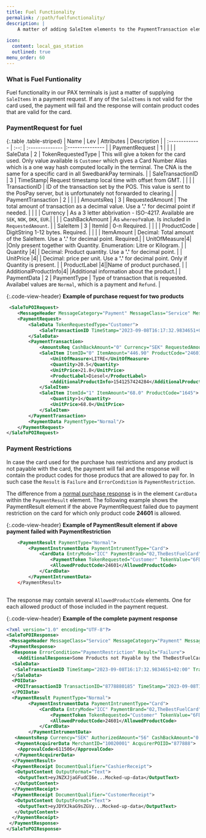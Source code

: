 ```yaml
---
title: Fuel Functionality
permalink: /:path/fuelfunctionality/
description: |
    A matter of adding SaleItem elements to the PaymentTransaction element in a PaymentRequest.
    
icon:
  content: local_gas_station
  outlined: true
menu_order: 60
---
```

### What is Fuel Funtionality

Fuel functionality in our PAX terminals is just a matter of supplying `SaleItems` in a payment request. If any of the `SaleItems` is not valid for the card used, the payment will fail and the response will contain product codes that are valid for the card.

### PaymentRequest for fuel

{:.table .table-striped}
| Name | Lev | Attributes | Description |
| :------------- | :--: | :-------------- |:--------------- |
| PaymentRequest | 1 | | |
| SaleData | 2 | TokenRequestedType | This will give a token for the card used. Only value available is `Customer` which gives a Card Number Alias which is a one way hash computed locally in the terminal. The CNA is the same for a specific card in all SwedbankPay terminals. |
| SaleTransactionID | 3 | TimeStamp| Request timestamp local time with offset from GMT. |
|   | | TransactionID | ID of the transaction set by the POS. This value is sent to the PosPay server, but is unfortunately not forwarded to clearing.|
| PaymentTransaction | 2 | | |
| AmountsReq | 3 | RequestedAmount | The total amount of transaction as a decimal value. Use a **'.'** for decimal point if needed. |
|   | | Currency | As a 3 letter abbrivation - ISO-4217. Available are `SEK`, `NOK`, `DKK`, `EUR`.|
|  | | CashBackAmount | As `whereof`value. Is included in `RequestedAmount`. |
| SaleItem | 3 | ItemId | 0-n Required. |
|  | | ProductCode | DigitString 1-12 bytes. Required. |
|  | | ItemAmount | Decimal: Total amount of the SaleItem. Use a **'.'** for decimal point. Required.|
| UnitOfMeasure|4| |Only present together with Quantity. Enumeration: Litre or Kilogram. |
| Quantity |4| | Decimal: Product quantity. Use a **'.'** for decimal point. |
| UnitPrice |4| | Decimal: price per unit. Use a **'.'** for decimal point. Only if Quantity is present. |
| ProductLabel |4||Name of product purchased. |
| AdditionalProductInfo|4| |Additional information about the product.|
| PaymentData | 2 | PaymentType | Type of transaction that is requested. Availabel values are `Normal`, which is a payment and `Refund`. |

{:.code-view-header}
**Example of purchase request for two products**

```xml
 <SaleToPOIRequest>
    <MessageHeader MessageCategory="Payment" MessageClass="Service" MessageType="Request" POIID="A-POIID" ProtocolVersion="3.1" SaleID="1" ServiceID="1524253497"/>
    <PaymentRequest>
        <SaleData TokenRequestedType="Customer">
            <SaleTransactionID TimeStamp="2023-09-08T16:17:32.9834651+02:00" TransactionID="1524253496"/>
        </SaleData>
        <PaymentTransaction>
            <AmountsReq CashBackAmount="0" Currency="SEK" RequestedAmount="514.90"/>
            <SaleItem ItemID="0" ItemAmount="446.90" ProductCode="24601">
                <UnitOfMeasure>LITRE</UnitOfMeasure>
                <Quantity>20.5</Quantity>
                <UnitPrice>21.8</UnitPrice>
                <ProductLabel>Diesel</ProductLabel>
                <AdditionalProductInfo>1541257424284</AdditionalProductInfo>
            </SaleItem>
            <SaleItem ItemId="1" ItemAmount="68.0" ProductCode="1645">
                <Quantity>1</Quantity>
                <UnitPrice>68.0</UnitPrice>
            </SaleItem>
        </PaymentTransaction>
        <PaymentData PaymentType="Normal"/>
    </PaymentRequest>
</SaleToPOIRequest>
```

### Payment Restrictions

In case the card used for the purchase has restrictions and any product is not payable with the card, the payment will fail and the response will contain the product codes for those producs that are allowed to pay for. In such case the `Result` is `Failure` and `ErrorCondition` is `PaymentRestriction`.

The difference from a [normal purchase response][normalpurchaseresponse] is in the element `CardData` within the `PaymentResult` element. The following example shows the PaymentResult element if the above PaymentRequest failed due to payment restriction on the card for which only product code **24601** is allowed.

{:.code-view-header}
**Example of PaymentResult element if above payment failed with PaymentRestriction**

```xml
    <PaymentResult PaymentType="Normal">
        <PaymentInstrumentData PaymentIntrumentType="Card">
            <CardData EntryMode="ICC" PaymentBrand="02,TheBestFuelCard" MaskedPAN="12345*******2020" />
                <PaymentToken TokenRequested="Customer" TokenValue="6FD955C23A48A041D881003CDBF836DC59F89CE0ECA8288129696CDF9BB8B8DD67F233" />
                <AllowedProductCode>24601</AllowedProductCode>
            </CardData>
        </PaymentIntrumentData>
    </PaymentResult>
                    
```

The response may contain several `AllowedProductCode` elements. One for each allowed product of those included in the payment request.

{:.code-view-header}
**Example of the complete payment response**

```xml
<?xml version="1.0" encoding="UTF-8"?>
<SaleToPOIResponse>
 <MessageHeader MessageClass="Service" MessageCategory="Payment" MessageType="Response" ServiceID="1524253497" SaleID="1" POIID="A-POIID"/>
 <PaymentResponse>
  <Response ErrorCondition="PaymentRestriction" Result="Failure">
    <AdditionalResponse>Some Products not Payable by the TheBestFuelCard</AdditionalResponse>
  <SaleData>
   <SaleTransactionID TimeStamp="2023-09-08T16:17:32.9834651+02:00" TransactionID="1524253496"/>
  </SaleData>
  <POIData>
   <POITransactionID TransactionID="8778880185" TimeStamp="2023-09-08T14:17:32.999Z"/>
  </POIData>
  <PaymentResult PaymentType="Normal">
        <PaymentInstrumentData PaymentIntrumentType="Card">
            <CardData EntryMode="ICC" PaymentBrand="02,TheBestFuelCard" MaskedPAN="12345*******2020" />
                <PaymentToken TokenRequested="Customer" TokenValue="6FD955C23A48A041D881003CDBF836DC59F89CE0ECA8288129696CDF9BB8B8DD67F233" />
                <AllowedProductCode>24601</AllowedProductCode>
            </CardData>
        </PaymentIntrumentData>
   <AmountsResp Currency="SEK" AuthorizedAmount="56" CashBackAmount="0.00"/>
   <PaymentAcquirerData MerchantID="10020001" AcquirerPOIID="877888">
    <ApprovalCode>611506</ApprovalCode>
   </PaymentAcquirerData>
  </PaymentResult>
  <PaymentReceipt DocumentQualifier="CashierReceipt">
   <OutputContent OutputFormat="Text">
    <OutputText>eyJNZXJjaGFudCI6e...Mocked-up-data</OutputText>
   </OutputContent>
  </PaymentReceipt>
  <PaymentReceipt DocumentQualifier="CustomerReceipt">
   <OutputContent OutputFormat="Text">
    <OutputText>eyJDYXJkaG9sZGVy...Mocked-up-data</OutputText>
   </OutputContent>
  </PaymentReceipt>
 </PaymentResponse>
</SaleToPOIResponse>
```

[normalpurchaseresponse]: /pax-terminal/resources/normal-purchase-response
